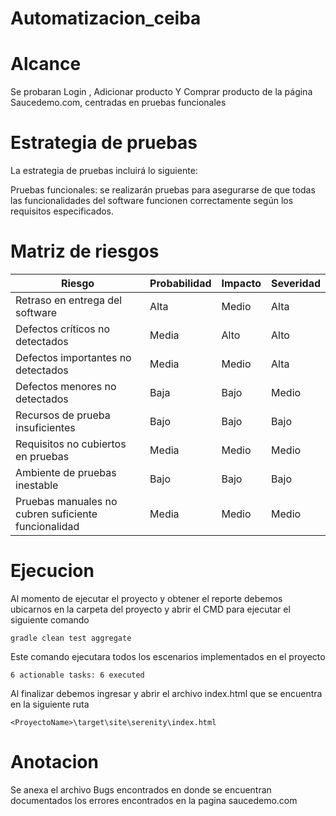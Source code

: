 # Automatizacion_ceiba


# Alcance
Se probaran Login , Adicionar producto Y Comprar producto de la página Saucedemo.com, centradas en pruebas funcionales 


# Estrategia de pruebas

La estrategia de pruebas incluirá lo siguiente:

Pruebas funcionales: se realizarán pruebas para asegurarse de que todas las funcionalidades del software funcionen correctamente según los requisitos especificados.


# Matriz de riesgos


| Riesgo| Probabilidad | Impacto |Severidad |
| ------------ | ------------ | ------------ |------------ |
| Retraso en entrega del software| Alta| Medio|Alta|
| Defectos críticos no detectados| Media| Alto|Alto|
| Defectos importantes no detectados| Media| Medio|Alta|
| Defectos menores no detectados| Baja| Bajo|Medio|
| Recursos de prueba insuficientes| Bajo| Bajo|Bajo|
| Requisitos no cubiertos en pruebas| Media| Medio|Medio|
| Ambiente de pruebas inestable| Bajo| Bajo|Bajo|
| Pruebas manuales no cubren suficiente funcionalidad| Media| Medio|Medio|




# Ejecucion

Al momento de ejecutar el proyecto y obtener el reporte debemos ubicarnos en la carpeta del proyecto y abrir el CMD para ejecutar el siguiente comando

    gradle clean test aggregate
Este comando ejecutara todos los escenarios implementados en el proyecto

    6 actionable tasks: 6 executed
Al finalizar debemos ingresar y abrir el archivo index.html que se encuentra en la siguiente ruta

    <ProyectoName>\target\site\serenity\index.html





# Anotacion

Se anexa el archivo Bugs encontrados en donde se encuentran documentados  los errores encontrados en la pagina saucedemo.com

